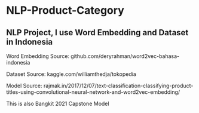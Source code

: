 # NLP-Product-Category
NLP Project, I use Word Embedding and Dataset in Indonesia
---------------------------------------------------------------
Word Embedding Source: github.com/deryrahman/word2vec-bahasa-indonesia

Dataset Source: kaggle.com/williamthedja/tokopedia

Model Source: rajmak.in/2017/12/07/text-classification-classifying-product-titles-using-convolutional-neural-network-and-word2vec-embedding/

This is also Bangkit 2021 Capstone Model
